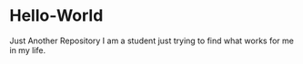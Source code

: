 # Hello-World
Just Another Repository
I am a student just trying to find what works for me in my life.
